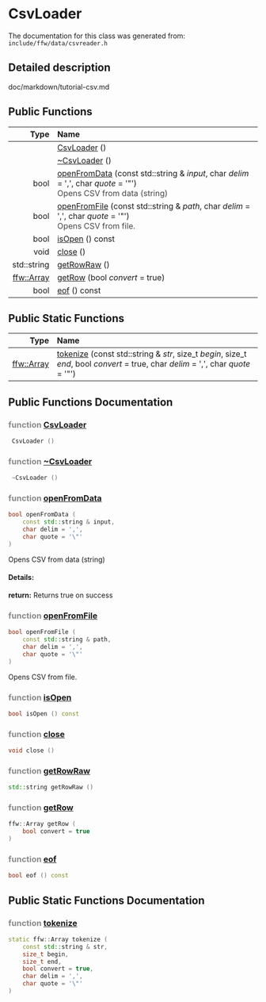 CsvLoader
===================================


The documentation for this class was generated from: `include/ffw/data/csvreader.h`

## Detailed description

doc/markdown/tutorial-csv.md 


## Public Functions

| Type | Name |
| -------: | :------- |
|   | [CsvLoader](#2350a56c) ()  |
|   | [~CsvLoader](#f7e45fee) ()  |
|  bool | [openFromData](#b0a6bdbf) (const std::string & _input_, char _delim_ = ',', char _quote_ = '\"') <div style="opacity:0.8;">Opens CSV from data (string) </div> |
|  bool | [openFromFile](#b4b6bc9e) (const std::string & _path_, char _delim_ = ',', char _quote_ = '\"') <div style="opacity:0.8;">Opens CSV from file. </div> |
|  bool | [isOpen](#7e6535ca) () const  |
|  void | [close](#7c1563e3) ()  |
|  std::string | [getRowRaw](#eaf83a9f) ()  |
|  [ffw::Array](ffw_Array.html) | [getRow](#f16edf3b) (bool _convert_ = true)  |
|  bool | [eof](#68e8a838) () const  |


## Public Static Functions

| Type | Name |
| -------: | :------- |
|  [ffw::Array](ffw_Array.html) | [tokenize](#1dd92eb0) (const std::string & _str_, size_t _begin_, size_t _end_, bool _convert_ = true, char _delim_ = ',', char _quote_ = '\"')  |


## Public Functions Documentation

### <span style="opacity:0.5;">function</span> <a id="2350a56c" href="#2350a56c">CsvLoader</a>

```cpp
 CsvLoader () 
```



### <span style="opacity:0.5;">function</span> <a id="f7e45fee" href="#f7e45fee">~CsvLoader</a>

```cpp
 ~CsvLoader () 
```



### <span style="opacity:0.5;">function</span> <a id="b0a6bdbf" href="#b0a6bdbf">openFromData</a>

```cpp
bool openFromData (
    const std::string & input,
    char delim = ',',
    char quote = '\"'
) 
```

Opens CSV from data (string) 

#### Details:
**return:** Returns true on success 


### <span style="opacity:0.5;">function</span> <a id="b4b6bc9e" href="#b4b6bc9e">openFromFile</a>

```cpp
bool openFromFile (
    const std::string & path,
    char delim = ',',
    char quote = '\"'
) 
```

Opens CSV from file. 

### <span style="opacity:0.5;">function</span> <a id="7e6535ca" href="#7e6535ca">isOpen</a>

```cpp
bool isOpen () const 
```



### <span style="opacity:0.5;">function</span> <a id="7c1563e3" href="#7c1563e3">close</a>

```cpp
void close () 
```



### <span style="opacity:0.5;">function</span> <a id="eaf83a9f" href="#eaf83a9f">getRowRaw</a>

```cpp
std::string getRowRaw () 
```



### <span style="opacity:0.5;">function</span> <a id="f16edf3b" href="#f16edf3b">getRow</a>

```cpp
ffw::Array getRow (
    bool convert = true
) 
```



### <span style="opacity:0.5;">function</span> <a id="68e8a838" href="#68e8a838">eof</a>

```cpp
bool eof () const 
```





## Public Static Functions Documentation

### <span style="opacity:0.5;">function</span> <a id="1dd92eb0" href="#1dd92eb0">tokenize</a>

```cpp
static ffw::Array tokenize (
    const std::string & str,
    size_t begin,
    size_t end,
    bool convert = true,
    char delim = ',',
    char quote = '\"'
) 
```





